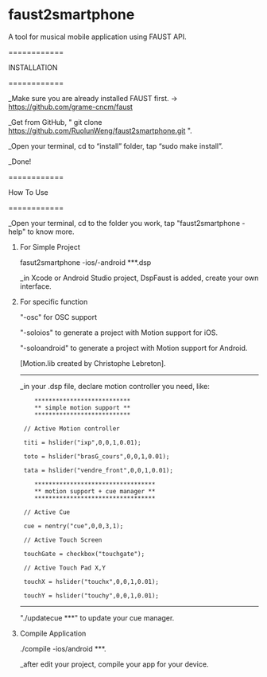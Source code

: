 # faust2smartphone
A tool for musical mobile application using FAUST API.


============

INSTALLATION

============

_Make sure you are already installed FAUST first. -> https://github.com/grame-cncm/faust

_Get from GitHub, " git clone https://github.com/RuolunWeng/faust2smartphone.git ".
 
_Open your terminal, cd to “install” folder, tap “sudo make install”.

_Done!


============

How To Use

============

_Open your terminal, cd to the folder you work, tap "faust2smartphone -help" to know more.


1) For Simple Project

    fasut2smartphone -ios/-android ***.dsp
   
   _in Xcode or Android Studio project, DspFaust is added, create your own interface. 

2) For specific function

    "-osc" for OSC support
    
    "-soloios" to generate a project with Motion support for iOS.

    "-soloandroid" to generate a project with Motion support for Android.

    [Motion.lib created by Christophe Lebreton].

    --------------------------------------------------------------

    _in your .dsp file, declare motion controller you need, like:
        
           ***************************
           ** simple motion support **
           ***************************

        // Active Motion controller

        titi = hslider("ixp",0,0,1,0.01);

        toto = hslider("brasG_cours",0,0,1,0.01);

        tata = hslider("vendre_front",0,0,1,0.01);
        
           **********************************
           ** motion support + cue manager **
           **********************************
        
        // Active Cue
        
        cue = nentry("cue",0,0,3,1);

        // Active Touch Screen

        touchGate = checkbox("touchgate");

        // Active Touch Pad X,Y

        touchX = hslider("touchx",0,0,1,0.01);

        touchY = hslider("touchy",0,0,1,0.01);


    -------------------------------------------------------------

    "./updatecue ***" to update your cue manager.
    
3) Compile Application
    
    ./compile -ios/android ***.

    _after edit your project, compile your app for your device.


